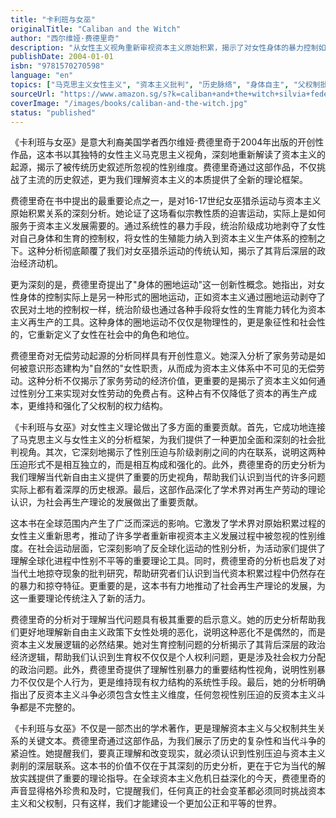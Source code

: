 ```yaml
---
title: "卡利班与女巫"
originalTitle: "Caliban and the Witch"
author: "西尔维娅·费德里奇"
description: "从女性主义视角重新审视资本主义原始积累，揭示了对女性身体的暴力控制如何成为资本主义发展的基础。"
publishDate: 2004-01-01
isbn: "9781570270598"
language: "en"
topics: ["马克思主义女性主义", "资本主义批判", "历史脉络", "身体自主", "父权制批判"]
sourceUrl: "https://www.amazon.sg/s?k=caliban+and+the+witch+silvia+federici&tag=inkrupt-22"
coverImage: "/images/books/caliban-and-the-witch.jpg"
status: "published"
---
```


《卡利班与女巫》是意大利裔美国学者西尔维娅·费德里奇于2004年出版的开创性作品，这本书以其独特的女性主义马克思主义视角，深刻地重新解读了资本主义的起源，揭示了被传统历史叙述所忽视的性别维度。费德里奇通过这部作品，不仅挑战了主流的历史叙述，更为我们理解资本主义的本质提供了全新的理论框架。

费德里奇在书中提出的最重要论点之一，是对16-17世纪女巫猎杀运动与资本主义原始积累关系的深刻分析。她论证了这场看似宗教性质的迫害运动，实际上是如何服务于资本主义发展需要的。通过系统性的暴力手段，统治阶级成功地剥夺了女性对自己身体和生育的控制权，将女性的生殖能力纳入到资本主义生产体系的控制之下。这种分析彻底颠覆了我们对女巫猎杀运动的传统认知，揭示了其背后深层的政治经济动机。

更为深刻的是，费德里奇提出了"身体的圈地运动"这一创新性概念。她指出，对女性身体的控制实际上是另一种形式的圈地运动，正如资本主义通过圈地运动剥夺了农民对土地的控制权一样，统治阶级也通过各种手段将女性的生育能力转化为资本主义再生产的工具。这种身体的圈地运动不仅仅是物理性的，更是象征性和社会性的，它重新定义了女性在社会中的角色和地位。

费德里奇对无偿劳动起源的分析同样具有开创性意义。她深入分析了家务劳动是如何被意识形态建构为"自然的"女性职责，从而成为资本主义体系中不可见的无偿劳动。这种分析不仅揭示了家务劳动的经济价值，更重要的是揭示了资本主义如何通过性别分工来实现对女性劳动的免费占有。这种占有不仅降低了资本的再生产成本，更维持和强化了父权制的权力结构。

《卡利班与女巫》对女性主义理论做出了多方面的重要贡献。首先，它成功地连接了马克思主义与女性主义的分析框架，为我们提供了一种更加全面和深刻的社会批判视角。其次，它深刻地揭示了性别压迫与阶级剥削之间的内在联系，说明这两种压迫形式不是相互独立的，而是相互构成和强化的。此外，费德里奇的历史分析为我们理解当代新自由主义提供了重要的历史视角，帮助我们认识到当代的许多问题实际上都有着深厚的历史根源。最后，这部作品深化了学术界对再生产劳动的理论认识，为社会再生产理论的发展做出了重要贡献。

这本书在全球范围内产生了广泛而深远的影响。它激发了学术界对原始积累过程的女性主义重新思考，推动了许多学者重新审视资本主义发展过程中被忽视的性别维度。在社会运动层面，它深刻影响了反全球化运动的性别分析，为活动家们提供了理解全球化进程中性别不平等的重要理论工具。同时，费德里奇的分析也启发了对当代土地掠夺现象的批判研究，帮助研究者们认识到当代资本积累过程中仍然存在的暴力和掠夺特征。更重要的是，这本书有力地推动了社会再生产理论的发展，为这一重要理论传统注入了新的活力。

费德里奇的分析对于理解当代问题具有极其重要的启示意义。她的历史分析帮助我们更好地理解新自由主义政策下女性处境的恶化，说明这种恶化不是偶然的，而是资本主义发展逻辑的必然结果。她对生育控制问题的分析揭示了其背后深层的政治经济逻辑，帮助我们认识到生育权不仅仅是个人权利问题，更是涉及社会权力分配的政治问题。此外，费德里奇提供了理解性别暴力的重要结构性视角，说明性别暴力不仅仅是个人行为，更是维持现有权力结构的系统性手段。最后，她的分析明确指出了反资本主义斗争必须包含女性主义维度，任何忽视性别压迫的反资本主义斗争都是不完整的。

《卡利班与女巫》不仅是一部杰出的学术著作，更是理解资本主义与父权制共生关系的关键文本。费德里奇通过这部作品，为我们展示了历史的复杂性和当代斗争的紧迫性。她提醒我们，要真正理解和改变现实，就必须认识到性别压迫与资本主义剥削的深层联系。这本书的价值不仅在于其深刻的历史分析，更在于它为当代的解放实践提供了重要的理论指导。在全球资本主义危机日益深化的今天，费德里奇的声音显得格外珍贵和及时，它提醒我们，任何真正的社会变革都必须同时挑战资本主义和父权制，只有这样，我们才能建设一个更加公正和平等的世界。